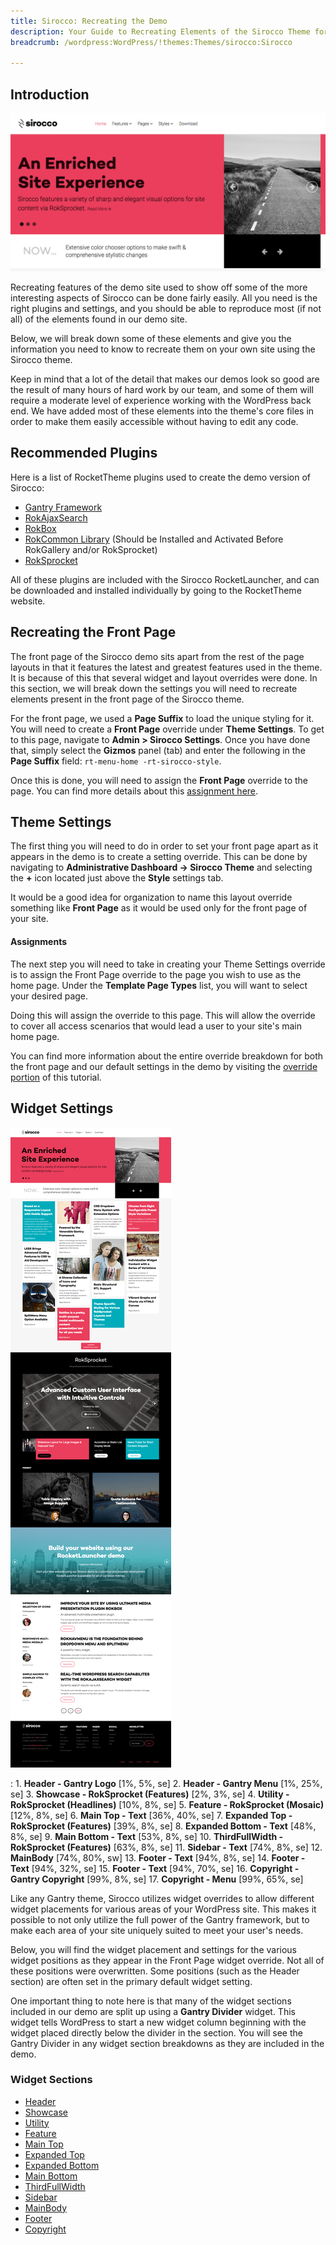 ```yaml
---
title: Sirocco: Recreating the Demo
description: Your Guide to Recreating Elements of the Sirocco Theme for WordPress
breadcrumb: /wordpress:WordPress/!themes:Themes/sirocco:Sirocco

---
```


Introduction
-----

![Sirocco](assets/sirocco.png)

Recreating features of the demo site used to show off some of the more interesting aspects of Sirocco can be done fairly easily. All you need is the right plugins and settings, and you should be able to reproduce most (if not all) of the elements found in our demo site.

Below, we will break down some of these elements and give you the information you need to know to recreate them on your own site using the Sirocco theme.

Keep in mind that a lot of the detail that makes our demos look so good are the result of many hours of hard work by our team, and some of them will require a moderate level of experience working with the WordPress back end. We have added most of these elements into the theme's core files in order to make them easily accessible without having to edit any code.

Recommended Plugins
-----

Here is a list of RocketTheme plugins used to create the demo version of Sirocco:

* [Gantry Framework](http://gantry.org/downloads)
* [RokAjaxSearch](http://www.rockettheme.com/wordpress/plugins/rokajaxsearch)
* [RokBox](http://www.rockettheme.com/wordpress/plugins/rokbox)
* [RokCommon Library](http://www.rockettheme.com/wordpress/plugins/rokutilities) (Should be Installed and Activated Before RokGallery and/or RokSprocket)
* [RokSprocket](../../plugins/roksprocket/)

All of these plugins are included with the Sirocco RocketLauncher, and can be downloaded and installed individually by going to the RocketTheme website.

Recreating the Front Page
-----

The front page of the Sirocco demo sits apart from the rest of the page layouts in that it features the latest and greatest features used in the theme. It is because of this that several widget and layout overrides were done. In this section, we will break down the settings you will need to recreate elements present in the front page of the Sirocco theme.

For the front page, we used a **Page Suffix** to load the unique styling for it. You will need to create a **Front Page** override under **Theme Settings**. To get to this page, navigate to **Admin > Sirocco Settings**. Once you have done that, simply select the **Gizmos** panel (tab) and enter the following in the **Page Suffix** field: `rt-menu-home -rt-sirocco-style`. 

Once this is done, you will need to assign the **Front Page** override to the page. You can find more details about this [assignment here](demo_override.md#assignments).

Theme Settings
-----

The first thing you will need to do in order to set your front page apart as it appears in the demo is to create a setting override. This can be done by navigating to **Administrative Dashboard -> Sirocco Theme** and selecting the **+** icon located just above the **Style** settings tab.

It would be a good idea for organization to name this layout override something like **Front Page** as it would be used only for the front page of your site.

#### Assignments

The next step you will need to take in creating your Theme Settings override is to assign the Front Page override to the page you wish to use as the home page. Under the **Template Page Types** list, you will want to select your desired page.

Doing this will assign the override to this page. This will allow the override to cover all access scenarios that would lead a user to your site's main home page.

You can find more information about the entire override breakdown for both the front page and our default settings in the demo by visiting the [override portion](demo_override.md) of this tutorial.

Widget Settings
-----

![Theme](assets/sirocco2.png)

:   1. **Header - Gantry Logo** [1%, 5%, se]
    2. **Header - Gantry Menu** [1%, 25%, se]
    3. **Showcase - RokSprocket (Features)** [2%, 3%, se]
    4. **Utility - RokSprocket (Headlines)** [10%, 8%, se]
    5. **Feature - RokSprocket (Mosaic)** [12%, 8%, se]
    6. **Main Top - Text** [36%, 40%, se]
    7. **Expanded Top - RokSprocket (Features)** [39%, 8%, se]
    8. **Expanded Bottom - Text** [48%, 8%, se]
    9. **Main Bottom - Text** [53%, 8%, se]
    10. **ThirdFullWidth - RokSprocket (Features)** [63%, 8%, se]
    11. **Sidebar - Text** [74%, 8%, se]
    12. **MainBody** [74%, 80%, sw]
    13. **Footer - Text** [94%, 8%, se]
    14. **Footer - Text** [94%, 32%, se]
    15. **Footer - Text** [94%, 70%, se]
    16. **Copyright - Gantry Copyright** [99%, 8%, se]
    17. **Copyright - Menu** [99%, 65%, se]

Like any Gantry theme, Sirocco utilizes widget overrides to allow different widget placements for various areas of your WordPress site. This makes it possible to not only utilize the full power of the Gantry framework, but to make each area of your site uniquely suited to meet your user's needs.

Below, you will find the widget placement and settings for the various widget positions as they appear in the Front Page widget override. Not all of these positions were overwritten. Some positions (such as the Header section) are often set in the primary default widget setting.

One important thing to note here is that many of the widget sections included in our demo are split up using a **Gantry Divider** widget. This widget tells WordPress to start a new widget column beginning with the widget placed directly below the divider in the section. You will see the Gantry Divider in any widget section breakdowns as they are included in the demo.

### Widget Sections

* [Header](demo_header.md)
* [Showcase](demo_showcase.md)
* [Utility](demo_utility.md)
* [Feature](demo_feature.md)
* [Main Top](demo_maintop.md)
* [Expanded Top](demo_expandedtop.md)
* [Expanded Bottom](demo_expandedbottom.md)
* [Main Bottom](demo_mainbottom.md)
* [ThirdFullWidth](demo_thirdfullwidth.md)
* [Sidebar](demo_sidebar.md)
* [MainBody](demo_mainbody.md)
* [Footer](demo_footer.md)
* [Copyright](demo_copyright.md)
